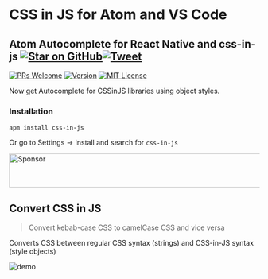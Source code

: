 # CSS in JS for Atom and VS Code

## Atom Autocomplete for React Native and css-in-js [![Star on GitHub][github-star-badge]][github-star][![Tweet][twitter-badge]][twitter]

[![PRs Welcome][prs-badge]][prs]
[![Version][version-badge]][package]
[![MIT License][license-badge]][LICENSE]

Now get Autocomplete for CSSinJS libraries using object styles.

### Installation
```
apm install css-in-js
```
Or go to Settings → Install and search for `css-in-js`

<a href="https://app.codesponsor.io/link/jZ7oK2ZsGezatDv9YZW6fM3e/ansumanshah/css-in-js" rel="nofollow"><img src="https://app.codesponsor.io/embed/jZ7oK2ZsGezatDv9YZW6fM3e/ansumanshah/css-in-js.svg" style="width: 888px; height: 68px;" alt="Sponsor" /></a>

[autocomplete-demo]: https://github.com/ansumanshah/css-in-js/raw/master/cssinjs.gif
[native-demo]: https://github.com/ansumanshah/css-in-js/raw/master/native.gif
[converter-demo]: https://github.com/ansumanshah/css-in-js/raw/master/example.gif

[github-star-badge]: https://img.shields.io/github/stars/ansumanshah/css-in-js.svg?style=social
[github-star]: https://github.com/ansumanshah/css-in-js/stargazers
[twitter]: https://twitter.com/intent/tweet?text=Check%20out%20Atom%20Autocomplete%20css-in-js!%20https://github.com/ansumanshah/css-in-js%20%F0%9F%91%8D
[twitter-badge]: https://img.shields.io/twitter/url/https/github.com/ansumanshah/css-in-js.svg?style=social

[version-badge]: https://img.shields.io/apm/v/css-in-js.svg?style=flat-square
[package]: https://atom.io/packages/css-in-js
[license-badge]: https://img.shields.io/apm/l/css-in-js.svg?style=flat-square
[license]: https://github.com/ansumanshah/css-in-js/blob/master/LICENSE
[prs-badge]: https://img.shields.io/badge/PRs-welcome-brightgreen.svg?style=flat-square
[prs]: http://makeapullrequest.com

## Convert CSS in JS

> Convert kebab-case CSS to camelCase CSS and vice versa

Converts CSS between regular CSS syntax (strings) and CSS-in-JS syntax (style objects)

![demo](https://user-images.githubusercontent.com/737065/28219279-6ffbf4c4-6889-11e7-8d3d-51637fe90856.gif)
